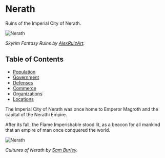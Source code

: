 # Nerath <!-- omit in toc -->

Ruins of the Imperial City of Nerath.

![Nerath](https://images-wixmp-ed30a86b8c4ca887773594c2.wixmp.com/f/8eccc067-468a-44db-85b6-d90bd9486aa6/d4n5pyh-98966ad6-0a13-4593-9ae7-c8ff6588ed21.jpg/v1/fill/w_1600,h_735,q_75,strp/skyrim_fantasy_ruins_by_alexruizart_d4n5pyh-fullview.jpg?token=eyJ0eXAiOiJKV1QiLCJhbGciOiJIUzI1NiJ9.eyJzdWIiOiJ1cm46YXBwOjdlMGQxODg5ODIyNjQzNzNhNWYwZDQxNWVhMGQyNmUwIiwiaXNzIjoidXJuOmFwcDo3ZTBkMTg4OTgyMjY0MzczYTVmMGQ0MTVlYTBkMjZlMCIsIm9iaiI6W1t7ImhlaWdodCI6Ijw9NzM1IiwicGF0aCI6IlwvZlwvOGVjY2MwNjctNDY4YS00NGRiLTg1YjYtZDkwYmQ5NDg2YWE2XC9kNG41cHloLTk4OTY2YWQ2LTBhMTMtNDU5My05YWU3LWM4ZmY2NTg4ZWQyMS5qcGciLCJ3aWR0aCI6Ijw9MTYwMCJ9XV0sImF1ZCI6WyJ1cm46c2VydmljZTppbWFnZS5vcGVyYXRpb25zIl19.XSGDLs_xKyJf18zA3Ne_gLL5h7Rb41-RljliSo2-9LQ)

*Skyrim Fantasy Ruins by [AlexRuizArt](https://www.deviantart.com/alexruizart).*

## Table of Contents <!-- omit in toc -->

- [Population](#Population)
- [Government](#Government)
- [Defenses](#Defenses)
- [Commerce](#Commerce)
- [Organizations](#Organizations)
- [Locations](#Locations)

The Imperial City of Nerath was once home to Emperor Magroth and the capital of the Nerathi Empire.

After its fall, the Flame Imperishable stood lit, as a beacon for all mankind that an empire of man once conquered the world.

![Nerath](https://cdn.inprnt.com/thumbs/f5/44/f544610119e7872a64599064cb15addf.jpg?response-cache-control=max-age=2628000)

_Cultures of Nerath by [Sam Burley](http://www.samburley.com)._
